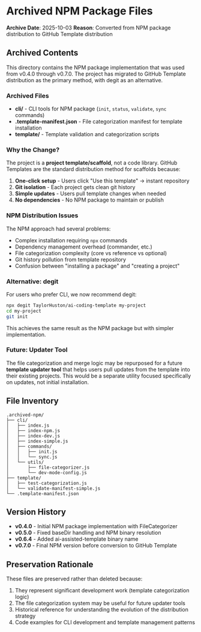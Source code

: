 # Archived NPM Package Files

**Archive Date**: 2025-10-03
**Reason**: Converted from NPM package distribution to GitHub Template distribution

## Archived Contents

This directory contains the NPM package implementation that was used from v0.4.0 through v0.7.0. The project has migrated to GitHub Template distribution as the primary method, with degit as an alternative.

### Archived Files

- **cli/** - CLI tools for NPM package (`init`, `status`, `validate`, `sync` commands)
- **.template-manifest.json** - File categorization manifest for template installation
- **template/** - Template validation and categorization scripts

### Why the Change?

The project is a **project template/scaffold**, not a code library. GitHub Templates are the standard distribution method for scaffolds because:

1. **One-click setup** - Users click "Use this template" → instant repository
2. **Git isolation** - Each project gets clean git history
3. **Simple updates** - Users pull template changes when needed
4. **No dependencies** - No NPM package to maintain or publish

### NPM Distribution Issues

The NPM approach had several problems:
- Complex installation requiring `npx` commands
- Dependency management overhead (commander, etc.)
- File categorization complexity (core vs reference vs optional)
- Git history pollution from template repository
- Confusion between "installing a package" and "creating a project"

### Alternative: degit

For users who prefer CLI, we now recommend degit:

```bash
npx degit TaylorHuston/ai-coding-template my-project
cd my-project
git init
```

This achieves the same result as the NPM package but with simpler implementation.

### Future: Updater Tool

The file categorization and merge logic may be repurposed for a future **template updater tool** that helps users pull updates from the template into their existing projects. This would be a separate utility focused specifically on updates, not initial installation.

## File Inventory

```
.archived-npm/
├── cli/
│   ├── index.js
│   ├── index-npm.js
│   ├── index-dev.js
│   ├── index-simple.js
│   ├── commands/
│   │   ├── init.js
│   │   └── sync.js
│   └── utils/
│       ├── file-categorizer.js
│       └── dev-mode-config.js
├── template/
│   ├── test-categorization.js
│   └── validate-manifest-simple.js
└── .template-manifest.json
```

## Version History

- **v0.4.0** - Initial NPM package implementation with FileCategorizer
- **v0.5.0** - Fixed baseDir handling and NPM binary resolution
- **v0.6.4** - Added ai-assisted-template binary name
- **v0.7.0** - Final NPM version before conversion to GitHub Template

## Preservation Rationale

These files are preserved rather than deleted because:
1. They represent significant development work (template categorization logic)
2. The file categorization system may be useful for future updater tools
3. Historical reference for understanding the evolution of the distribution strategy
4. Code examples for CLI development and template management patterns
